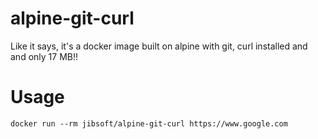 # alpine-git-curl
Like it says, it's a docker image built on alpine with git, curl installed and and only 17 MB!!

# Usage
`docker run --rm jibsoft/alpine-git-curl https://www.google.com`

